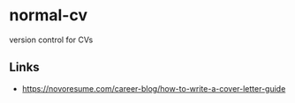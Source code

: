 # normal-cv

version control for CVs

## Links

*   https://novoresume.com/career-blog/how-to-write-a-cover-letter-guide
